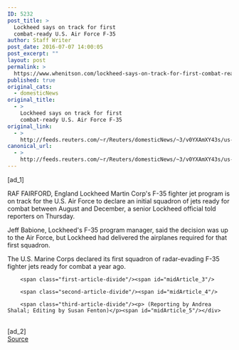 ```yaml
---
ID: 5232
post_title: >
  Lockheed says on track for first
  combat-ready U.S. Air Force F-35
author: Staff Writer
post_date: 2016-07-07 14:00:05
post_excerpt: ""
layout: post
permalink: >
  https://www.whenitson.com/lockheed-says-on-track-for-first-combat-ready-u-s-air-force-f-35/
published: true
original_cats:
  - domesticNews
original_title:
  - >
    Lockheed says on track for first
    combat-ready U.S. Air Force F-35
original_link:
  - >
    http://feeds.reuters.com/~r/Reuters/domesticNews/~3/v0YXAmXY43s/us-airshow-britain-lockheed-fighter-idUSKCN0ZN17R
canonical_url:
  - >
    http://feeds.reuters.com/~r/Reuters/domesticNews/~3/v0YXAmXY43s/us-airshow-britain-lockheed-fighter-idUSKCN0ZN17R
---
```

 [ad_1]
<br><div id="articleText">
<span id="midArticle_start"/>

<span class="focusParagraph" readability="6"><p><span class="articleLocation">RAF FAIRFORD, England</span> Lockheed Martin Corp's F-35 fighter jet program is on track for the U.S. Air Force to declare an initial squadron of jets ready for combat between August and December, a senior Lockheed official told reporters on Thursday.</p></span><span id="midArticle_0"/><p>Jeff Babione, Lockheed's F-35 program manager, said the decision was up to the Air Force, but Lockheed had delivered the airplanes required for that first squadron. </p><span id="midArticle_1"/><p>The U.S. Marine Corps declared its first squadron of radar-evading F-35 fighter jets ready for combat a year ago.</p><span id="midArticle_2"/>
        
        <span class="first-article-divide"/><span id="midArticle_3"/>
        
        <span class="second-article-divide"/><span id="midArticle_4"/>
        
        <span class="third-article-divide"/><p> (Reporting by Andrea Shalal; Editing by Susan Fenton)</p><span id="midArticle_5"/></div>
<br>[ad_2]
<br><a href="http://feeds.reuters.com/~r/Reuters/domesticNews/~3/v0YXAmXY43s/us-airshow-britain-lockheed-fighter-idUSKCN0ZN17R">Source </a>